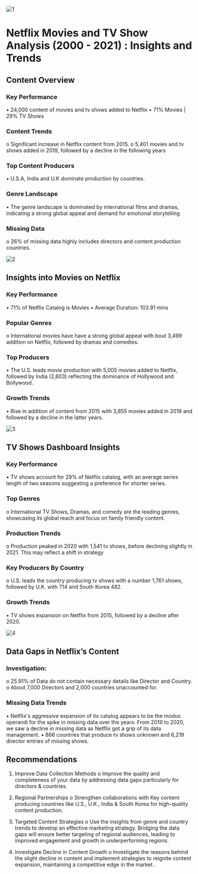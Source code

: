 ![1](https://github.com/user-attachments/assets/63eb0c7f-b2fc-4618-80df-27b4c769b66b)


# Netflix Movies and TV Show Analysis (2000 - 2021) : Insights and Trends

## Content Overview

### Key Performance
•	24,000 content of movies and tv shows added to Netflix
•	71% Movies | 29% TV Shows
 
### Content Trends
o	Significant increase in Netflix content from 2015.
o	5,401 movies and tv shows added in 2019, followed by a decline in the following years

###	Top Content Producers 
•	U.S.A, India and U.K  dominate production by countries.

### Genre Landscape
• The genre landscape is dominated by international films and dramas, indicating a strong global appeal and demand for emotional storytelling

###	Missing Data 
o	26% of missing data highly includes directors and content production countries.

![2](https://github.com/user-attachments/assets/2e0f7b47-590b-4135-afaa-01084fa46319)

## Insights into Movies on Netflix

### Key Performance
•	71% of Netflix Catalog is Movies 
•	Average Duration: 103.91 mins

###	Popular Genres 
o	International movies have have a strong global appeal with bout 3,499 addition on Netflix, followed by dramas and comedies.

###	Top Producers 
• The U.S. leads movie production with 5,005 movies added to Netflix, followed by India (2,603) reflecting the dominance of Hollywood and Bollywood.

###	Growth Trends 
•	Rise in addition of content from 2015 with 3,855 movies added in 2019 and followed by a decline in the latter years.

![3](https://github.com/user-attachments/assets/c3582963-dbe6-4c76-9a0a-f2032c9290cd)

## TV Shows Dashboard Insights

### Key Performance
•	TV shows account for 29% of Netflix catalog, with an average series length of two seasons suggesting a preference for shorter series. 

### Top Genres 
o	International TV Shows, Dramas, and comedy are the leading genres, showcasing its global reach and focus on family friendly content.

###	Production Trends 
o	 Production peaked in 2020 with 1,541 tv shows, before declining slightly in 2021. This may reflect a shift in strategy

###	Key Producers By Country
o	U.S. leads the country producing tv shows with a number 1,761 shows, followed by  U.K. with 714 and South Korea 482.

###	Growth Trends 
•	TV shows expansion on Netflix from 2015, followed by a decline after 2020.

![4](https://github.com/user-attachments/assets/0aac9c93-8405-4253-9451-0df1860c6f10)

## Data Gaps in Netflix’s Content

### Investigation:
o	25.91% of Data do not contain necessary details like Director and Country.
o	About 7,000 Directors and 2,000 countries unaccounted for.

### Missing Data Trends 
• Netflix's aggressive expansion of its catalog appears to be the modus operandi for the spike in missing data over the years. From 2019 to 2020, we saw a decline in missing data as Netflix got a grip of its data management.
• 866 countries that produce tv shows unknown and 6,219 director entries of missing shows.

## Recommendations

1.	Improve Data Collection Methods
o	Improve the quality and completeness of your data by addressing data gaps particularly for directors & countries.

3.	Regional Partnerships
o	Strengthen collaborations with Key content producing countries like U.S., U.K., India & South Korea for high-quality content production.

4.	Targeted Content Strategies
o	Use the insights from genre and country trends to develop  an effective marketing strategy. Bridging the data gaps will ensure better targeting of regional audiences, leading to improved engagement and growth in underperforming regions.

5. Investigate Decline in Content Growth 
o	Investigate the reasons behind the slight decline in content and implement strategies to reignite content expansion, maintaining a competitive edge in the market .

